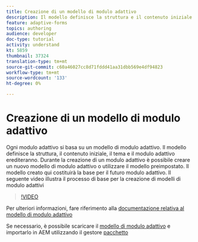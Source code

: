 ```yaml
---
title: Creazione di un modello di modulo adattivo
description: Il modello definisce la struttura e il contenuto iniziale del modulo adattivo.
feature: adaptive-forms
topics: authoring
audience: developer
doc-type: tutorial
activity: understand
kt: 5859
thumbnail: 37324
translation-type: tm+mt
source-git-commit: c60a46027cc8d71fddd41aa31dbb569e4df94823
workflow-type: tm+mt
source-wordcount: '133'
ht-degree: 0%

---
```



# Creazione di un modello di modulo adattivo

Ogni modulo adattivo si basa su un modello di modulo adattivo. Il modello definisce la struttura, il contenuto iniziale, il tema e il modulo adattivo erediteranno. Durante la creazione di un modulo adattivo è possibile creare un nuovo modello di modulo adattivo o utilizzare il modello preimpostato.
Il modello creato qui costituirà la base per il futuro modulo adattivo.
Il seguente video illustra il processo di base per la creazione di modelli di modulo adattivi

>[!VIDEO](https://video.tv.adobe.com/v/37324/quality=9)

Per ulteriori informazioni, fare riferimento alla [documentazione relativa al modello di modulo adattivo](https://docs.adobe.com/content/help/en/experience-manager-65/forms/adaptive-forms-advanced-authoring/template-editor.html)

Se necessario, è possibile scaricare il [modello di modulo adattivo](assets/peak-application-template.zip) e importarlo in AEM utilizzando il gestore [pacchetto](http://localhost:4502/crx/packmgr/index.jsp)




